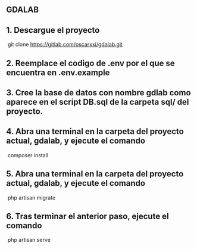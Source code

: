 ## GDALAB



## 1. Descargue el proyecto

​		git clone https://gitlab.com/oscarxxi/gdalab.git

## 2. Reemplace el codigo de .env por el que se encuentra en .env.example 

## 3. Cree la base de datos con nombre gdlab como aparece en el script DB.sql de la carpeta sql/ del proyecto.

## 4. Abra una terminal en la carpeta del proyecto actual, gdalab, y ejecute el comando 

​	composer install 

## 5. Abra una terminal en la carpeta del proyecto actual, gdalab, y ejecute el comando 

​	php artisan migrate

## 6. Tras terminar el anterior paso, ejecute el comando 

​	php artisan serve 

